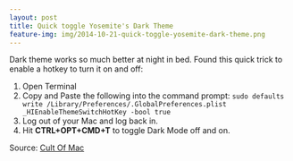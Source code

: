 ```yaml
---
layout: post
title: Quick toggle Yosemite's Dark Theme
feature-img: img/2014-10-21-quick-toggle-yosemite-dark-theme.png
---
```


Dark theme works so much better at night in bed. Found this quick trick to enable a hotkey to turn it on and off:

1. Open Terminal
2. Copy and Paste the following into the command prompt:
`sudo defaults write /Library/Preferences/.GlobalPreferences.plist _HIEnableThemeSwitchHotKey -bool true`
3. Log out of your Mac and log back in.
4. Hit **CTRL+OPT+CMD+T** to toggle Dark Mode off and on.

Source: [Cult Of Mac](http://www.cultofmac.com/300293/switch-dark-mode-yosemite-without-fiddling-settings/)
